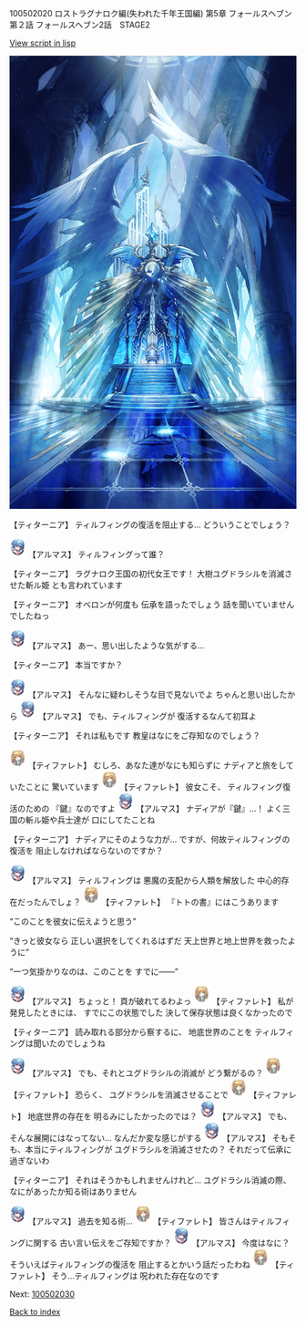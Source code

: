 100502020 ロストラグナロク編(失われた千年王国編) 第5章 フォールスヘブン 第２話 フォールスヘブン2話　STAGE2

[View script in lisp](../scripts/100502020.txt)

![400_angel_pope_room.png](../images/backgrounds/400_angel_pope_room.png)

【ティターニア】
ティルフィングの復活を阻止する…
どういうことでしょう？

<img src="../images/units/3103811.png" alt="3103811.png" height="34"/>
【アルマス】
ティルフィングって誰？

【ティターニア】
ラグナロク王国の初代女王です！
大樹ユグドラシルを消滅させた斬ル姫
とも言われています

【ティターニア】
オベロンが何度も
伝承を語ったでしょう
話を聞いていませんでしたねっ

<img src="../images/units/3103811.png" alt="3103811.png" height="34"/>
【アルマス】
あー、思い出したような気がする…

【ティターニア】
本当ですか？

<img src="../images/units/3103811.png" alt="3103811.png" height="34"/>
【アルマス】
そんなに疑わしそうな目で見ないでよ
ちゃんと思い出したから

<img src="../images/units/3103811.png" alt="3103811.png" height="34"/>
【アルマス】
でも、ティルフィングが
復活するなんて初耳よ

【ティターニア】
それは私もです
教皇はなにをご存知なのでしょう？

<img src="../images/units/3503211.png" alt="3503211.png" height="34"/>
【ティファレト】
むしろ、あなた達がなにも知らずに
ナディアと旅をしていたことに
驚いています

<img src="../images/units/3503211.png" alt="3503211.png" height="34"/>
【ティファレト】
彼女こそ、
ティルフィング復活のための
『鍵』なのですよ

<img src="../images/units/3103811.png" alt="3103811.png" height="34"/>
【アルマス】
ナディアが『鍵』…！
よく三国の斬ル姫や兵士達が
口にしてたことね

【ティターニア】
ナディアにそのような力が…
ですが、何故ティルフィングの復活を
阻止しなければならないのですか？

<img src="../images/units/3103811.png" alt="3103811.png" height="34"/>
【アルマス】
ティルフィングは
悪魔の支配から人類を解放した
中心的存在だったんでしょ？

<img src="../images/units/3503211.png" alt="3503211.png" height="34"/>
【ティファレト】
『トトの書』にはこうあります

“このことを彼女に伝えようと思う”

“きっと彼女なら
正しい選択をしてくれるはずだ
天上世界と地上世界を救ったように”

“一つ気掛かりなのは、このことを
すでに――”

<img src="../images/units/3103811.png" alt="3103811.png" height="34"/>
【アルマス】
ちょっと！
頁が破れてるわよっ

<img src="../images/units/3503211.png" alt="3503211.png" height="34"/>
【ティファレト】
私が発見したときには、
すでにこの状態でした
決して保存状態は良くなかったので

【ティターニア】
読み取れる部分から察するに、
地底世界のことを
ティルフィングは聞いたのでしょうね

<img src="../images/units/3103811.png" alt="3103811.png" height="34"/>
【アルマス】
でも、それとユグドラシルの消滅が
どう繋がるの？

<img src="../images/units/3503211.png" alt="3503211.png" height="34"/>
【ティファレト】
恐らく、
ユグドラシルを消滅させることで

<img src="../images/units/3503211.png" alt="3503211.png" height="34"/>
【ティファレト】
地底世界の存在を
明るみにしたかったのでは？

<img src="../images/units/3103811.png" alt="3103811.png" height="34"/>
【アルマス】
でも、そんな展開にはなってない…
なんだか変な感じがする

<img src="../images/units/3103811.png" alt="3103811.png" height="34"/>
【アルマス】
そもそも、本当にティルフィングが
ユグドラシルを消滅させたの？
それだって伝承に過ぎないわ

【ティターニア】
それはそうかもしれませんけれど…
ユグドラシル消滅の際、
なにがあったか知る術はありません

<img src="../images/units/3103811.png" alt="3103811.png" height="34"/>
【アルマス】
過去を知る術…

<img src="../images/units/3503211.png" alt="3503211.png" height="34"/>
【ティファレト】
皆さんはティルフィングに関する
古い言い伝えをご存知ですか？

<img src="../images/units/3103811.png" alt="3103811.png" height="34"/>
【アルマス】
今度はなに？
そういえばティルフィングの復活を
阻止するとかいう話だったわね

<img src="../images/units/3503211.png" alt="3503211.png" height="34"/>
【ティファレト】
そう…ティルフィングは
呪われた存在なのです

Next: [100502030](100502030.md)

[Back to index](index.md)
